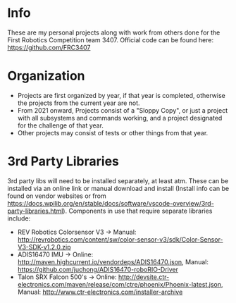 # Info
These are my personal projects along with work from others done for the First Robotics Competition team 3407. Official code can be found here: https://github.com/FRC3407

# Organization
- Projects are first organized by year, if that year is completed, otherwise the projects from the current year are not. 
- From 2021 onward, Projects consist of a "Sloppy Copy", or just a project with all subsystems and commands working, and a project designated for the challenge of that year. 
- Other projects may consist of tests or other things from that year. 

# 3rd Party Libraries
3rd party libs will need to be installed separately, at least atm. These can be installed via an online link or manual download and install (Install info can be found on vendor websites or from https://docs.wpilib.org/en/stable/docs/software/vscode-overview/3rd-party-libraries.html). Components in use that require separate libraries include:
- REV Robotics Colorsensor V3 -> Manual: http://revrobotics.com/content/sw/color-sensor-v3/sdk/Color-Sensor-V3-SDK-v1.2.0.zip 
- ADIS16470 IMU -> Online: http://maven.highcurrent.io/vendordeps/ADIS16470.json, Manual: https://github.com/juchong/ADIS16470-roboRIO-Driver
- Talon SRX Falcon 500's -> Online: http://devsite.ctr-electronics.com/maven/release/com/ctre/phoenix/Phoenix-latest.json, Manual: http://www.ctr-electronics.com/installer-archive
